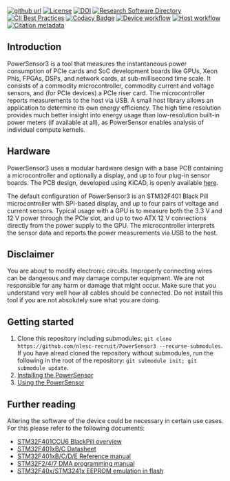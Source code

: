 [![github url](https://img.shields.io/badge/github-url-000.svg?logo=github&labelColor=gray&color=blue)](https://github.com/nlesc-recruit/PowerSensor3)
[![License](https://img.shields.io/github/license/nlesc-recruit/PowerSensor3)](https://github.com/nlesc-recruit/PowerSensor3)
[![DOI](https://zenodo.org/badge/455610726.svg)](https://zenodo.org/badge/latestdoi/455610726)
[![Research Software Directory](https://img.shields.io/badge/RSD-PowerSensor3-00a3e3.svg)](https://www.research-software-directory.org/software/powersensor3)
[![CII Best Practices](https://bestpractices.coreinfrastructure.org/projects/7401/badge)](https://bestpractices.coreinfrastructure.org/projects/7401)
[![Codacy Badge](https://app.codacy.com/project/badge/Grade/77f179fdc0c84de3aa5420a99bddf84a)](https://www.codacy.com/gh/nlesc-recruit/PowerSensor3/dashboard?utm_source=github.com&amp;utm_medium=referral&amp;utm_content=nlesc-recruit/PowerSensor3&amp;utm_campaign=Badge_Grade)
[![Device workflow](https://img.shields.io/github/actions/workflow/status/nlesc-recruit/PowerSensor3/build_device.yml?label=build%20device%20firmware)](https://github.com/nlesc-recruit/PowerSensor3/actions/workflows/build_device.yml)
[![Host workflow](https://img.shields.io/github/actions/workflow/status/nlesc-recruit/PowerSensor3/build_host.yml?label=build%20host%20library)](https://github.com/nlesc-recruit/PowerSensor3/actions/workflows/build_host.yml)
[![Citation metadata](https://github.com/nlesc-recruit/PowerSensor3/actions/workflows/cffconvert.yml/badge.svg)](https://github.com/nlesc-recruit/PowerSensor3/actions/workflows/cffconvert.yml)



## Introduction
PowerSensor3 is a tool that measures the instantaneous power consumption of PCIe cards and SoC development boards like GPUs, Xeon Phis, FPGAs, DSPs, and network cards, at sub-millisecond time scale. It consists of a commodity microcontroller, commodity current and voltage sensors, and (for PCIe devices) a PCIe riser card. The microcontroller reports measurements to the host via USB. A small host library allows an application to determine its own energy efficiency. The high time resolution provides much better insight into energy usage than low-resolution built-in power meters (if available at all), as PowerSensor enables analysis of individual compute kernels.

## Hardware
PowerSensor3 uses a modular hardware design with a base PCB containing a microcontroller and optionally a display, and up to four plug-in sensor boards. The PCB design, developed using KiCAD, is openly available [here](https://git.astron.nl/RD/powersensor3).

The default configuration of PowerSensor3 is an STM32F401 Black Pill microcontroller with SPI-based display, and up to four pairs of voltage and current sensors. Typical usage with a GPU is to measure both the 3.3 V and 12 V power through the PCIe slot, and up to two ATX 12 V connections directly from the power supply to the GPU. The microcontroller interprets the sensor data and reports the power measurements via USB to the host.

## Disclaimer
You are about to modify electronic circuits.  Improperly connecting wires can be dangerous and may damage computer equipment.  We are not responsible for any harm or damage that might occur.  Make sure that you understand very well how all cables should be connected.  Do not install this tool if you are not absolutely sure what you are doing.

## Getting started
1. Clone this repository including submodules: `git clone https://github.com/nlesc-recruit/PowerSensor3 --recurse-submodules`. If you have alread cloned the repository without submodules, run the following in the root of the repository: `git submodule init; git submodule update`.
2. [Installing the PowerSensor](docs/INSTALLATION.md)
3. [Using the PowerSensor](docs/USERGUIDE.md)

## Further reading
Altering the software of the device could be necessary in certain use cases. For this please refer to the following documents:

* [STM32F401CCU6 BlackPill overview](https://stm32-base.org/boards/STM32F401CCU6-WeAct-Black-Pill-V1.2.html)
* [STM32F401xB/C Datasheet](https://www.st.com/resource/en/datasheet/stm32f401cc.pdf)
* [STM32F401xB/C/D/E Reference manual](https://www.st.com/resource/en/reference_manual/rm0368-stm32f401xbc-and-stm32f401xde-advanced-armbased-32bit-mcus-stmicroelectronics.pdf)
* [STM32F2/4/7 DMA programming manual](https://www.st.com/resource/en/application_note/dm00046011-using-the-stm32f2-stm32f4-and-stm32f7-series-dma-controller-stmicroelectronics.pdf)
* [STM32F40x/STM3241x EEPROM emulation in flash](https://www.st.com/resource/en/application_note/an3969-eeprom-emulation-in-stm32f40xstm32f41x-microcontrollers-stmicroelectronics.pdf)
